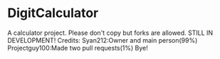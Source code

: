 # DigitCalculator
A calculator project. Please don't copy but forks are allowed. STILL IN DEVELOPMENT!
Credits: 
Syan212:Owner and main person(99%)
Projectguy100:Made two pull requests(1%)
Bye!
